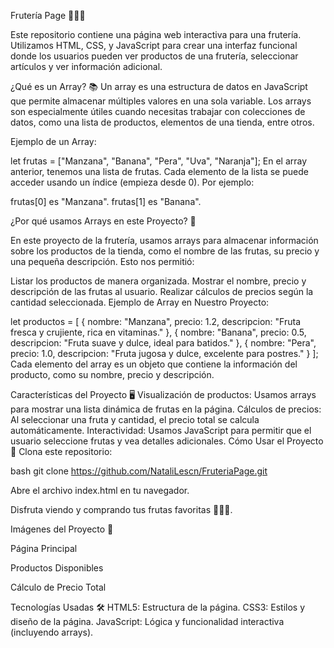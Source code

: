 Frutería Page 🍎🍓🍊

Este repositorio contiene una página web interactiva para una frutería. Utilizamos HTML, CSS, y JavaScript para crear una interfaz funcional donde los usuarios pueden ver productos de una frutería, seleccionar artículos y ver información adicional.

¿Qué es un Array? 📚
Un array es una estructura de datos en JavaScript que permite almacenar múltiples valores en una sola variable. Los arrays son especialmente útiles cuando necesitas trabajar con colecciones de datos, como una lista de productos, elementos de una tienda, entre otros.

Ejemplo de un Array:

let frutas = ["Manzana", "Banana", "Pera", "Uva", "Naranja"];
En el array anterior, tenemos una lista de frutas. Cada elemento de la lista se puede acceder usando un índice (empieza desde 0). Por ejemplo:

frutas[0] es "Manzana".
frutas[1] es "Banana".

¿Por qué usamos Arrays en este Proyecto? 🛒

En este proyecto de la frutería, usamos arrays para almacenar información sobre los productos de la tienda, como el nombre de las frutas, su precio y una pequeña descripción. Esto nos permitió:

Listar los productos de manera organizada.
Mostrar el nombre, precio y descripción de las frutas al usuario.
Realizar cálculos de precios según la cantidad seleccionada.
Ejemplo de Array en Nuestro Proyecto:


let productos = [
  {
    nombre: "Manzana",
    precio: 1.2,
    descripcion: "Fruta fresca y crujiente, rica en vitaminas."
  },
  {
    nombre: "Banana",
    precio: 0.5,
    descripcion: "Fruta suave y dulce, ideal para batidos."
  },
  {
    nombre: "Pera",
    precio: 1.0,
    descripcion: "Fruta jugosa y dulce, excelente para postres."
  }
];
Cada elemento del array es un objeto que contiene la información del producto, como su nombre, precio y descripción.

Características del Proyecto 🖥️
Visualización de productos: Usamos arrays para mostrar una lista dinámica de frutas en la página.
Cálculos de precios: Al seleccionar una fruta y cantidad, el precio total se calcula automáticamente.
Interactividad: Usamos JavaScript para permitir que el usuario seleccione frutas y vea detalles adicionales.
Cómo Usar el Proyecto 🚀
Clona este repositorio:

bash
git clone https://github.com/NataliLescn/FruteriaPage.git

Abre el archivo index.html en tu navegador.

Disfruta viendo y comprando tus frutas favoritas 🍏🍍🍑.

Imágenes del Proyecto 📸

Página Principal

Productos Disponibles

Cálculo de Precio Total

Tecnologías Usadas 🛠️
HTML5: Estructura de la página.
CSS3: Estilos y diseño de la página.
JavaScript: Lógica y funcionalidad interactiva (incluyendo arrays).
